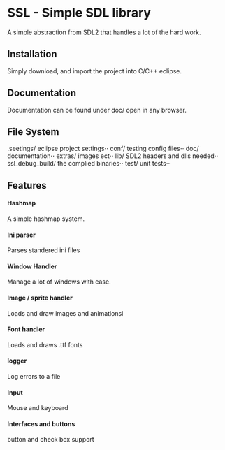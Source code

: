 SSL - Simple SDL library
=============

A simple abstraction from SDL2 that handles a lot of the hard work.

Installation
-----------
Simply download, and import the project into C/C++ eclipse.

Documentation
-----------
Documentation can be found under doc/ open in any browser.

File System
-----------
.seetings/       eclipse project settings⋅⋅
conf/            testing config files⋅⋅
doc/             documentation⋅⋅
extras/          images ect⋅⋅
lib/             SDL2 headers and dlls needed⋅⋅
ssl_debug_build/ the complied binaries⋅⋅
test/            unit tests⋅⋅

Features
-----------

#### Hashmap

A simple hashmap system.

#### Ini parser

Parses standered ini files

#### Window Handler

Manage a lot of windows with ease.

#### Image / sprite handler

Loads and draw images and animationsl

#### Font handler

Loads and draws .ttf fonts

#### logger

Log errors to a file

#### Input

Mouse and keyboard

#### Interfaces and buttons

button and check box support
